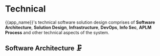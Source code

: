 # Technical
{{app_name}}'s technical software solution design comprises of **Software Architecture**, **Solution Design**, **Infrastructure**, **DevOps**, **Info Sec**, **APLM Process** and other technical aspects of the system.

## Software Architecture 🗜️